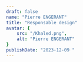 ```yaml
---
draft: false
name: "Pierre ENGERANT"
title: "Responsable design"
avatar: {
    src: "/Khaled.png",
    alt: "Pierre ENGERANT"
}
publishDate: "2023-12-09 "
---
```

